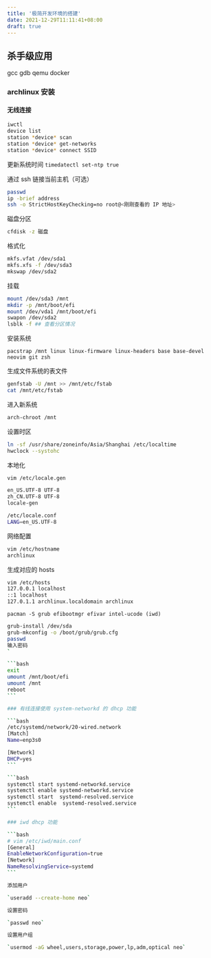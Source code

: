 ```yaml
---
title: '极简开发环境的搭建'
date: 2021-12-29T11:11:41+08:00
draft: true
---
```


## 杀手级应用

gcc gdb qemu docker

### archlinux 安装

#### 无线连接

```bash
iwctl
device list
station *device* scan
station *device* get-networks
station *device* connect SSID
```

更新系统时间
`timedatectl set-ntp true`

通过 ssh 链接当前主机（可选）

```bash
passwd
ip -brief address
ssh -o StrictHostKeyChecking=no root@<刚刚查看的 IP 地址>
```

磁盘分区

```bash
cfdisk -z 磁盘
```

格式化

```bash
mkfs.vfat /dev/sda1
mkfs.xfs -f /dev/sda3
mkswap /dev/sda2
```

挂载

```bash
mount /dev/sda3 /mnt
mkdir -p /mnt/boot/efi
mount /dev/vda1 /mnt/boot/efi
swapon /dev/sda2
lsblk -f ## 查看分区情况
```

安装系统

`pacstrap /mnt linux linux-firmware linux-headers base base-devel neovim git zsh`

生成文件系统的表文件

```bash
genfstab -U /mnt >> /mnt/etc/fstab
cat /mnt/etc/fstab
```

进入新系统

```bash
arch-chroot /mnt
```

设置时区

```bash
ln -sf /usr/share/zoneinfo/Asia/Shanghai /etc/localtime
hwclock --systohc
```

本地化

```bash
vim /etc/locale.gen

en_US.UTF-8 UTF-8
zh_CN.UTF-8 UTF-8
locale-gen

/etc/locale.conf
LANG=en_US.UTF-8
```

网络配置

```bash
vim /etc/hostname
archlinux
```

生成对应的 hosts

```bash
vim /etc/hosts
127.0.0.1 localhost
::1 localhost
127.0.1.1 archlinux.localdomain archlinux
```

`pacman -S grub efibootmgr efivar intel-ucode (iwd)`

````bash
grub-install /dev/sda
grub-mkconfig -o /boot/grub/grub.cfg
passwd
输入密码
`

```bash
exit
umount /mnt/boot/efi
umount /mnt
reboot
```

### 有线连接使用 system-networkd 的 dhcp 功能

```bash
/etc/systemd/network/20-wired.network
[Match]
Name=enp3s0

[Network]
DHCP=yes
```

```bash
systemctl start systemd-networkd.service
systemctl enable systemd-networkd.service
systemctl start  systemd-resolved.service
systemctl enable  systemd-resolved.service
```

### iwd dhcp 功能

```bash
# vim /etc/iwd/main.conf
[General]
EnableNetworkConfiguration=true
[Network]
NameResolvingService=systemd
```

添加用户

`useradd --create-home neo`

设置密码

`passwd neo`

设置用户组

`usermod -aG wheel,users,storage,power,lp,adm,optical neo`
````
